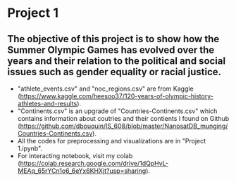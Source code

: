 # Project 1
## The objective of this project is to show how the Summer Olympic Games has evolved over the years and their relation to the political and social issues such as gender equality or racial justice.
- "athlete_events.csv" and "noc_regions.csv" are from Kaggle (https://www.kaggle.com/heesoo37/120-years-of-olympic-history-athletes-and-results).
- "Continents.csv" is an upgrade of "Countries-Continents.csv" which contains information about coutries and their contients I found on Github (https://github.com/dbouquin/IS_608/blob/master/NanosatDB_munging/Countries-Continents.csv).
- All the codes for preprocessing and visualizations are in "Project 1.ipynb".
- For interacting notebook, visit my colab (https://colab.research.google.com/drive/1dQpHvL-MEAq_65rYCn1o6_6eYx6KHXjt?usp=sharing).
